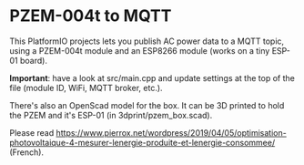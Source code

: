 # PZEM-004t to MQTT

This PlatformIO projects lets you publish AC power data  to a MQTT topic, using a PZEM-004t module and an ESP8266 module (works on a tiny ESP-01 board).

**Important**: have a look at src/main.cpp and update settings at the top of the file (module ID, WiFi, MQTT broker, etc.).

There's also an OpenScad model for the box. It can be 3D printed to hold the PZEM and it's ESP-01 (in 3dprint/pzem_box.scad).

Please read https://www.pierrox.net/wordpress/2019/04/05/optimisation-photovoltaique-4-mesurer-lenergie-produite-et-lenergie-consommee/ (French).
